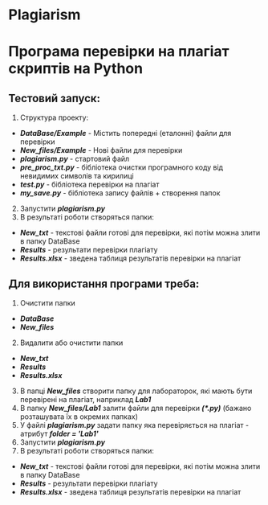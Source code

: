 # Plagiarism
# Програма перевірки на плагіат скриптів на Python

## Тестовий запуск:
1. Структура проекту:
  - ***DataBase/Example*** - Містить попередні (еталонні) файли для перевірки
  - ***New_files/Example*** - Нові файли для перевірки
  - ***plagiarism.py*** - стартовий файл
  - ***pre_proc_txt.py*** - бібліотека очистки програмного коду від невидимих символів та кирилиці
  - ***test.py*** - бібліотека перевірки на плагіат
  - ***my_save.py*** - бібліотека запису файлів + створення папок

2. Запустити ***plagiarism.py***
3. В результаті роботи створяться папки:
  - ***New_txt*** - текстові файли готові для перевірки, які потім можна злити в папку DataBase
  - ***Results*** - результати перевірки плагіату
  - ***Results.xlsx*** - зведена таблиця результатів перевірки на плагіат


## Для використання програми треба:
1. Очистити папки 
  - ***DataBase*** 
  - ***New_files***
2. Видалити або очистити папки
  - ***New_txt***
  - ***Results***
  - ***Results.xlsx***
3. В папці ***New_files*** створити папку для лабораторок, які мають бути перевірені на плагіат, наприклад ***Lab1***
4. В папку ***New_files/Lab1*** залити файли для перевірки ***(\*.py)*** (бажано розташувата їх в окремих папках)
5. У файлі ***plagiarism.py*** задати папку яка перевіряється на плагіат - атрибут ***folder = 'Lab1'***
6. Запустити ***plagiarism.py***
7. В результаті роботи створяться папки:
  - ***New_txt*** - текстові файли готові для перевірки, які потім можна злити в папку DataBase
  - ***Results*** - результати перевірки плагіату
  - ***Results.xlsx*** - зведена таблиця результатів перевірки на плагіат

